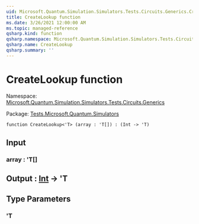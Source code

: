```yaml
---
uid: Microsoft.Quantum.Simulation.Simulators.Tests.Circuits.Generics.CreateLookup
title: CreateLookup function
ms.date: 3/26/2021 12:00:00 AM
ms.topic: managed-reference
qsharp.kind: function
qsharp.namespace: Microsoft.Quantum.Simulation.Simulators.Tests.Circuits.Generics
qsharp.name: CreateLookup
qsharp.summary: ''
---
```


# CreateLookup function

Namespace: [Microsoft.Quantum.Simulation.Simulators.Tests.Circuits.Generics](xref:Microsoft.Quantum.Simulation.Simulators.Tests.Circuits.Generics)

Package: [Tests.Microsoft.Quantum.Simulators](https://nuget.org/packages/Tests.Microsoft.Quantum.Simulators)




```qsharp
function CreateLookup<'T> (array : 'T[]) : (Int -> 'T)
```


## Input

### array : 'T[]





## Output : [Int](xref:microsoft.quantum.lang-ref.int) -> 'T



## Type Parameters

### 'T

